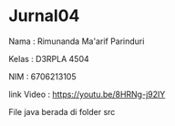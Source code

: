 # Jurnal04
Nama : Rimunanda Ma'arif Parinduri

Kelas : D3RPLA 4504

NIM : 6706213105

link Video : https://youtu.be/8HRNg-j92IY

File java berada di folder src
